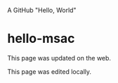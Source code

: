 A GitHub "Hello, World"
# hello-msac

This page was updated on the web.

This page was edited locally.
